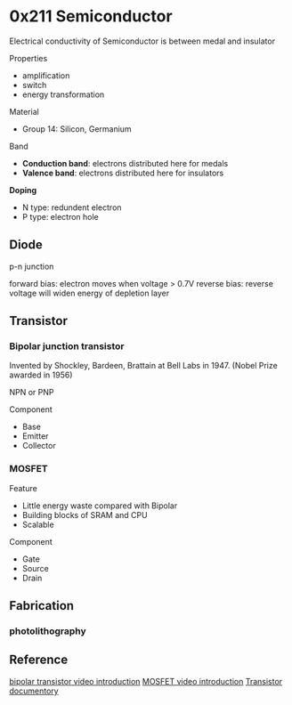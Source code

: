 # 0x211 Semiconductor

Electrical conductivity of Semiconductor is between medal and insulator 

Properties

- amplification
- switch
- energy transformation

Material
- Group 14: Silicon, Germanium

Band
- **Conduction band**: electrons distributed here for medals
- **Valence band**: electrons distributed here for insulators

**Doping**
- N type: redundent electron
- P type: electron hole

## Diode
p-n junction

forward bias: electron moves when voltage > 0.7V 
reverse bias: reverse voltage will widen energy of depletion layer


## Transistor
### Bipolar junction transistor
Invented by Shockley, Bardeen, Brattain at Bell Labs in 1947. (Nobel Prize awarded in 1956)

NPN or PNP

Component
- Base
- Emitter
- Collector


### MOSFET
Feature

- Little energy waste compared with Bipolar
- Building blocks of SRAM and CPU
- Scalable

Component
- Gate
- Source
- Drain

## Fabrication
### photolithography


## Reference

[bipolar transistor video introduction](https://www.youtube.com/watch?v=7ukDKVHnac4)
[MOSFET video introduction](https://www.youtube.com/watch?v=stM8dgcY1CA)
[Transistor documentory](https://www.youtube.com/watch?v=U4XknGqr3Bo&t=1225s)
